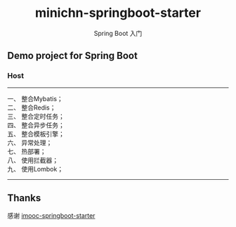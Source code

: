 <h1 align="center">minichn-springboot-starter</h1>

<div align="center">

Spring Boot 入门

</div>

## Demo project for Spring Boot ##

### Host
---
一、 整合Mybatis；<br>
二、 整合Redis；<br>
三、 整合定时任务；<br>
四、 整合异步任务；<br>
五、 整合模板引擎；<br>
六、 异常处理；<br>
七、 热部署；<br>
八、 使用拦截器；<br>
九、 使用Lombok；<br>

-----

## Thanks

感谢   [imooc-springboot-starter](https://github.com/leechenxiang/imooc-springboot-starter) 


